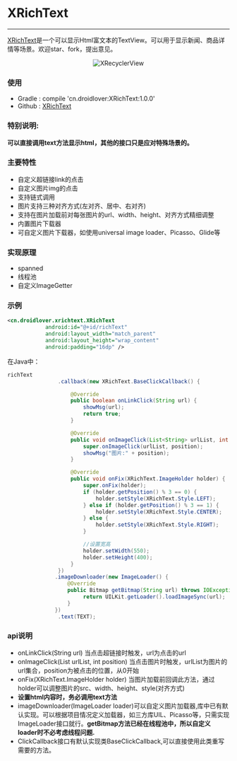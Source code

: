# XRichText

---

[XRichText](https://github.com/limedroid/XRichText.git)是一个可以显示Html富文本的TextView。可以用于显示新闻、商品详情等场景。欢迎star、fork，提出意见。

<p align="center">
  <img src="art/xrichtext.gif" alt="XRecyclerView" />
</p>

### 使用

* Gradle : compile 'cn.droidlover:XRichText:1.0.0'
* Github : [XRichText](https://github.com/limedroid/XRichText.git)

### 特别说明:
**可以直接调用text方法显示html，其他的接口只是应对特殊场景的。**

### 主要特性 

* 自定义超链接link的点击
* 自定义图片img的点击
* 支持链式调用
* 图片支持三种对齐方式(左对齐、居中、右对齐)
* 支持在图片加载前对每张图片的url、width、height、对齐方式精细调整
* 内置图片下载器
* 可自定义图片下载器，如使用universal image loader、Picasso、Glide等

### 实现原理

* spanned
* 线程池
* 自定义ImageGetter

### 示例
```xml
<cn.droidlover.xrichtext.XRichText
            android:id="@+id/richText"
            android:layout_width="match_parent"
            android:layout_height="wrap_content"
            android:padding="16dp" />
```

在Java中：
```java
richText
                .callback(new XRichText.BaseClickCallback() {

                    @Override
                    public boolean onLinkClick(String url) {
                        showMsg(url);
                        return true;
                    }

                    @Override
                    public void onImageClick(List<String> urlList, int position) {
                        super.onImageClick(urlList, position);
                        showMsg("图片:" + position);
                    }

                    @Override
                    public void onFix(XRichText.ImageHolder holder) {
                        super.onFix(holder);
                        if (holder.getPosition() % 3 == 0) {
                            holder.setStyle(XRichText.Style.LEFT);
                        } else if (holder.getPosition() % 3 == 1) {
                            holder.setStyle(XRichText.Style.CENTER);
                        } else {
                            holder.setStyle(XRichText.Style.RIGHT);
                        }

                        //设置宽高
                        holder.setWidth(550);
                        holder.setHeight(400);
                    }
                })
               .imageDownloader(new ImageLoader() {
                   @Override
                   public Bitmap getBitmap(String url) throws IOException {
                        return UILKit.getLoader().loadImageSync(url);
                   }
               })
                .text(TEXT);
```

### api说明

* onLinkClick(String url) 当点击超链接时触发，url为点击的url
* onImageClick(List<String> urlList, int position) 当点击图片时触发，urlList为图片的url集合，position为被点击的位置，从0开始
* onFix(XRichText.ImageHolder holder) 当图片加载前回调此方法，通过holder可以调整图片的src、width、height、style(对齐方式)
* **设置html内容时，务必调用text方法**
* imageDownloader(ImageLoader loader)可以自定义图片加载器,库中已有默认实现。可以根据项目情况定义加载器，如三方库UIL、Picasso等，只需实现ImageLoader接口就行。**getBitmap方法已经在线程池中，所以自定义loader时不必考虑线程问题.**
* ClickCallback接口有默认实现类BaseClickCallback,可以直接使用此类重写需要的方法。






